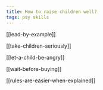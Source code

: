 ```yaml
---
title: How to raise children well?
tags: psy skills
---
```



[[lead-by-example]]


[[take-children-seriously]]


[[let-a-child-be-angry]]


[[wait-before-buying]]


[[rules-are-easier-when-explained]]


